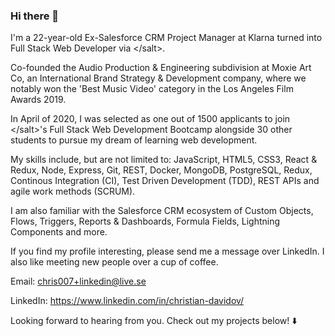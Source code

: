 ### Hi there 👋

I'm a 22-year-old Ex-Salesforce CRM Project Manager at Klarna turned into Full Stack Web Developer via &lt;/salt&gt;.

Co-founded the Audio Production & Engineering subdivision at Moxie Art Co, an International Brand Strategy & Development company, where we notably won the 'Best Music Video' category in the Los Angeles Film Awards 2019.

In April of 2020, I was selected as one out of 1500 applicants to join &lt;/salt&gt;'s Full Stack Web Development Bootcamp alongside 30 other students to pursue my dream of learning web development.

My skills include, but are not limited to: JavaScript, HTML5, CSS3, React & Redux, Node, Express, Git, REST, Docker, MongoDB, PostgreSQL, Redux, Continous Integration (CI), Test Driven Development (TDD), REST APIs and agile work methods (SCRUM).

I am also familiar with the Salesforce CRM ecosystem of Custom Objects, Flows, Triggers, Reports & Dashboards, Formula Fields, Lightning Components and more.

If you find my profile interesting, please send me a message over LinkedIn.
I also like meeting new people over a cup of coffee.

Email: chris007+linkedin@live.se

LinkedIn: https://www.linkedin.com/in/christian-davidov/

Looking forward to hearing from you. Check out my projects below! ⬇️

<!--
**SynchronDEV/SynchronDEV** is a ✨ _special_ ✨ repository because its `README.md` (this file) appears on your GitHub profile.

Here are some ideas to get you started:

- 🔭 I’m currently working on ...
- 🌱 I’m currently learning ...
- 👯 I’m looking to collaborate on ...
- 🤔 I’m looking for help with ...
- 💬 Ask me about ...
- 📫 How to reach me: ...
- 😄 Pronouns: ...
- ⚡ Fun fact: ...
-->
